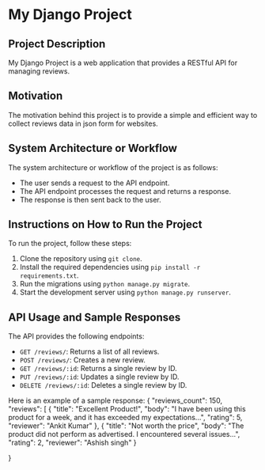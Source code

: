 


# My Django Project

## Project Description

My Django Project is a web application that provides a RESTful API for managing reviews. 

## Motivation

The motivation behind this project is to provide a simple and efficient way to collect reviews data in json form for websites.

## System Architecture or Workflow

The system architecture or workflow of the project is as follows:

* The user sends a request to the API endpoint.
* The API endpoint processes the request and returns a response.
* The response is then sent back to the user.

## Instructions on How to Run the Project

To run the project, follow these steps:

1. Clone the repository using `git clone`.
2. Install the required dependencies using `pip install -r requirements.txt`.
3. Run the migrations using `python manage.py migrate`.
4. Start the development server using `python manage.py runserver`.

## API Usage and Sample Responses

The API provides the following endpoints:

* `GET /reviews/`: Returns a list of all reviews.
* `POST /reviews/`: Creates a new review.
* `GET /reviews/:id`: Returns a single review by ID.
* `PUT /reviews/:id`: Updates a single review by ID.
* `DELETE /reviews/:id`: Deletes a single review by ID.

Here is an example of a sample response:
{
  "reviews_count": 150,
  "reviews": [
    {
      "title": "Excellent Product!",
      "body": "I have been using this product for a week, and it has exceeded my expectations...",
      "rating": 5,
      "reviewer": "Ankit Kumar"
    },
    {
      "title": "Not worth the price",
      "body": "The product did not perform as advertised. I encountered several issues...",
      "rating": 2,
      "reviewer": "Ashish singh"
    }
   
}
